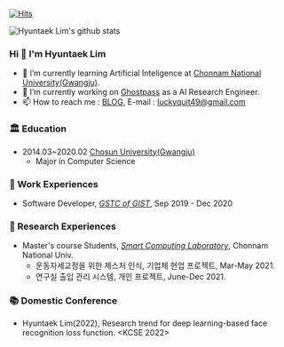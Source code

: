 [![Hits](https://hits.seeyoufarm.com/api/count/incr/badge.svg?url=https%3A%2F%2Fgithub.com%2FdevLupin&count_bg=%2379C83D&title_bg=%23555555&icon=&icon_color=%233FCFD3&title=hits&edge_flat=false)](https://hits.seeyoufarm.com)

![Hyuntaek Lim's github stats](https://github-readme-stats.vercel.app/api?username=devLupin&show_icons=true&theme=tokyonight)

### Hi  👋 I'm Hyuntaek Lim

- 🌱 I’m currently learning Artificial Inteligence at [Chonnam National University(Gwangju)](https://www.jnu.ac.kr/).
- 🔭 I’m currently working on [Ghostpass](http://www.ghostpass.ai) as a AI Research Engineer.
- 📫 How to reach me : [BLOG](https://devhyeon.tistory.com/), E-mail : luckyquit49@gmail.com

### 🏛 Education

- 2014.03~2020.02 [Chosun University(Gwangju)](https://www.chosun.ac.kr)
  - Major in Computer Science

### 🌟 Work Experiences

- Software Developer, [<i>GSTC of GIST</i>](http://gstc.or.kr/), Sep 2019 - Dec 2020

### 📝 Research Experiences

- Master's course Students, [<i>Smart Computing Laboratory</i>](http://sclab.jnu.ac.kr/), Chonnam National Univ.
  - 운동자세교정을 위한 제스처 인식, 기업체 현업 프로젝트, Mar-May 2021.
  - 연구실 출입 관리 시스템, 개인 프로젝트, June-Dec 2021.

### 📚 Domestic Conference

- Hyuntaek Lim(2022), Research trend for deep learning-based face recognition loss function. <KCSE 2022>

<!--

### 📚 International Conference

- 

### 📚 Domestic Conference

- 

### 🔮 Patent

- 

### ✨ HONORS & AWARDS

-->
